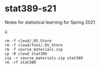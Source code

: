 # stat389-s21
Notes for statistical learning for Spring 2021

ü

```
rm -f cloud/.DS_Store
rm -f cloud/funs/.DS_Store
rm -f course_materials.zip
cp -R cloud stat389
zip -r course_materials.zip stat389
rm -rf stat389
```
